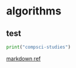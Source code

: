 # algorithms

## test
```python
print("compsci-studies")
```

[markdown ref](https://gist.github.com/ihoneymon/652be052a0727ad59601)
